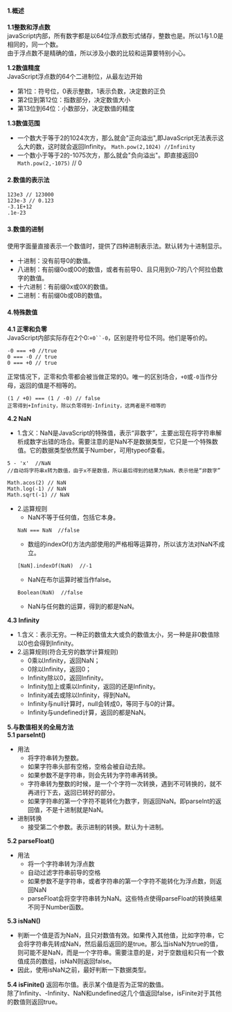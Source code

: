 #### 1.概述
**1.1整数和浮点数**   
javaScript内部，所有数字都是以64位浮点数形式储存，整数也是。所以1与1.0是相同的，同一个数。         
由于浮点数不是精确的值，所以涉及小数的比较和运算要特别小心。

**1.2数值精度**    
JavaScript浮点数的64个二进制位，从最左边开始
+ 第1位：符号位，0表示整数，1表示负数，决定数的正负
+ 第2位到第12位：指数部分，决定数值大小
+ 第13位到64位：小数部分，决定数值的精度

**1.3数值范围**
+ 一个数大于等于2的1024次方，那么就会"正向溢出",即JavaScript无法表示这么大的数，这时就会返回Infinity。
`Math.pow(2,1024) //Infinity`
+ 一个数小于等于2的-1075次方，那么就会"负向溢出"。即直接返回0
`Math.pow(2,-1075)`  // 0

#### 2.数值的表示法
```
123e3 // 123000
123e-3 // 0.123
-3.1E+12
.1e-23
```

#### 3.数值的进制
使用字面量直接表示一个数值时，提供了四种进制表示法。默认转为十进制显示。
+ 十进制：没有前导0的数值。
+ 八进制：有前缀0o或0O的数值，或者有前导0、且只用到0-7的八个阿拉伯数字的数值。
+ 十六进制：有前缀0x或0X的数值。
+ 二进制：有前缀0b或0B的数值。

#### 4.特殊数值
**4.1 正零和负零**     
JavaScript内部实际存在2个0:`+0``-0`，区别是符号位不同。他们是等价的。
```
-0 === +0 //true
0 === -0 // true
0 === +0 // true
```
正常情况下，正零和负零都会被当做正常的0。唯一的区别场合，`+0`或`-0`当作分母，返回的值是不相等的。
```
(1 / +0) === (1 / -0) // false
正零得到+Infinity，除以负零得到-Infinity，这两者是不相等的
```
**4.2 NaN**     
+ 1.含义：NaN是JavaScript的特殊值，表示“非数字”，主要出现在将字符串解析成数字出错的场合。需要注意的是NaN不是数据类型，它只是一个特殊数值。它的数据类型依然属于Number，可用typeof查看。
```
5 - 'x'  //NaN
//自动将字符串x转为数值，由于x不是数值，所以最后得到的结果为NaN，表示他是“非数字”

Math.acos(2) // NaN
Math.log(-1) // NaN
Math.sqrt(-1) // NaN
```

+ 2.运算规则
    - NaN不等于任何值，包括它本身。
     ```
    NaN === NaN  //false
    ```
    - 数组的indexOf()方法内部使用的严格相等运算符，所以该方法对NaN不成立。
    ```
    [NaN].indexOf(NaN)  //-1
    ```
    - NaN在布尔运算时被当作false。
    ```
    Boolean(NaN)  //false
    ```
    - NaN与任何数的运算，得到的都是NaN。
    
**4.3 Infinity**
+ 1.含义：表示无穷。一种正的数值太大或负的数值太小，另一种是非0数值除以0也会得到Infinity。
+ 2.运算规则(符合无穷的数学计算规则)
    - 0乘以Infinity，返回NaN；
    - 0除以Infinity，返回0；
    - Infinity除以0，返回Infinity。
    - Infinity加上或乘以Infinity，返回的还是Infinity。
    - Infinity减去或除以Infinity，得到NaN。
    - Infinity与null计算时，null会转成0，等同于与0的计算。
    - Infinity与undefined计算，返回的都是NaN。

**5.与数值相关的全局方法**     
**5.1 parseInt()**    
+ 用法
    - 将字符串转为整数。
    - 如果字符串头部有空格，空格会被自动去除。
    - 如果参数不是字符串，则会先转为字符串再转换。
    - 字符串转为整数的时候，是一个个字符一次转换，遇到不可转换的，就不再进行下去，返回已转好的部分。
    - 如果字符串的第一个字符不能转化为数字，则返回NaN。即parseInt的返回值，不是十进制就是NaN。
+ 进制转换
    - 接受第二个参数。表示进制的转换。默认为十进制。

**5.2 parseFloat()**
+ 用法
    - 将一个字符串转为浮点数
    - 自动过滤字符串前导的空格
    - 如果参数不是字符串，或者字符串的第一个字符不能转化为浮点数，则返回NaN
    - parseFloat会将空字符串转为NaN。这些特点使得parseFloat的转换结果不同于Number函数。

**5.3 isNaN()**
+ 判断一个值是否为NaN，且只对数值有效。如果传入其他值，比如字符串，它会将字符串先转成NaN，然后最后返回的是true。那么当isNaN为true的值，则可能不是NaN，而是一个字符串。需要注意的是，对于空数组和只有一个数值成员的数组，isNaN则返回false。
+ 因此，使用isNaN之前，最好判断一下数据类型。

**5.4 isFinite()**
返回布尔值。表示某个值是否为正常的数值。    
除了Infinity、-Infinity、NaN和undefined这几个值返回false，isFinite对于其他的数值则返回true。